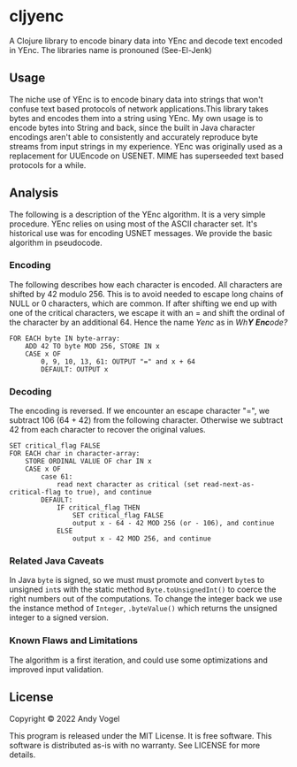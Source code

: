 # cljyenc

A Clojure library to encode binary data into YEnc and decode text encoded in YEnc. The libraries name is pronouned (See-El-Jenk)

## Usage

The niche use of YEnc
is to encode binary data into strings that won't confuse text based protocols of network applications.This library takes bytes and encodes them into a string using YEnc. My own usage is to encode bytes into String and back, since the built in Java character encodings aren't able to consistently and accurately reproduce byte streams from input strings in my experience. YEnc was originally used as a replacement for UUEncode on USENET. MIME has superseeded text based protocols for a while. 

## Analysis

The following is a description of the YEnc algorithm. It is a very simple procedure. YEnc relies on using most of the ASCII character set. It's historical use was for encoding USNET messages. We provide the basic algorithm in pseudocode.

### Encoding

The following describes how each character is encoded. All characters are shifted by 42 modulo 256. This is to avoid needed to escape long chains of NULL or 0 characters, which are common. If after shifting we end up with one of the critical characters, we escape it with an = and shift the ordinal of the character by an additional 64. Hence the name *Yenc* as in *Wh**Y** **Enc**ode?* 

```
FOR EACH byte IN byte-array:
    ADD 42 TO byte MOD 256, STORE IN x
    CASE x OF
        0, 9, 10, 13, 61: OUTPUT "=" and x + 64
        DEFAULT: OUTPUT x
```

### Decoding

The encoding is reversed. If we encounter an escape character "=", we subtract 106 (64 + 42) from the following character. Otherwise we subtract 42 from each character to recover the original values.

```
SET critical_flag FALSE
FOR EACH char in character-array:
    STORE ORDINAL VALUE OF char IN x
    CASE x OF
        case 61: 
            read next character as critical (set read-next-as-critical-flag to true), and continue
        DEFAULT:
            IF critical_flag THEN
                SET critical_flag FALSE
                output x - 64 - 42 MOD 256 (or - 106), and continue
            ELSE
                output x - 42 MOD 256, and continue
```

### Related Java Caveats

In Java `byte` is signed, so we must must promote and convert `byte`s to unsigned `int`s with the static method `Byte.toUnsignedInt()` to coerce the right numbers out of  the computations. To change the integer back we use the instance method of `Integer`, `.byteValue()` which returns the unsigned integer to a signed version.

### Known Flaws and Limitations

The algorithm is a first iteration, and could use some optimizations and improved input validation.

## License

Copyright © 2022 Andy Vogel

This program is released under the MIT License. It is free software. This software is distributed as-is with no warranty. See LICENSE for more details.

